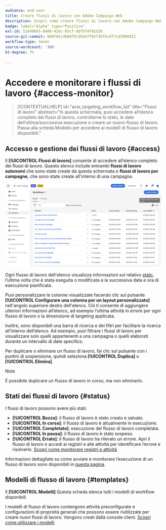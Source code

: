 ```yaml
---
audience: end-user
title: Creare flussi di lavoro con Adobe Campaign Web
description: Scopri come creare flussi di lavoro con Adobe Campaign Web
badge: label="Alpha" type="Positive"
exl-id: 51648665-8400-426c-85cf-dbf5f4f81d20
source-git-commit: 880f02c460d75c50347fb5716fbcdf7cd3908422
workflow-type: tm+mt
source-wordcount: '366'
ht-degree: 7%

---
```


# Accedere e monitorare i flussi di lavoro {#access-monitor}


>[!CONTEXTUALHELP]
>id="acw_targeting_workflow_list"
>title="Flussi di lavoro"
>abstract="In questa schermata, puoi accedere all’elenco completo dei flussi di lavoro, controllarne lo stato, le date dell’ultima/successiva esecuzione e creare un nuovo flusso di lavoro. Passa alla scheda Modello per accedere ai modelli di flusso di lavoro disponibili."

## Accesso e gestione dei flussi di lavoro {#access}

Il **[!UICONTROL Flussi di lavoro]** consente di accedere all’elenco completo dei flussi di lavoro. Questo elenco include entrambi **flussi di lavoro autonomi** che sono state create da questa schermata e **flussi di lavoro per campagne**, che sono state create all&#39;interno di una campagna.

![](assets/workflow-list.png)

Ogni flusso di lavoro dell&#39;elenco visualizza informazioni sul relativo [stato](#status), l’ultima volta che è stata eseguita o modificata e la successiva data e ora di esecuzione pianificata.

Puoi personalizzare le colonne visualizzate facendo clic sul pulsante **[!UICONTROL Configurare una colonna per un layout personalizzato]** nell&#39;angolo superiore destro dell&#39;elenco. Ciò ti consente di aggiungere ulteriori informazioni all’elenco, ad esempio l’ultima attività in errore per ogni flusso di lavoro o la dimensione di targeting applicata.

Inoltre, sono disponibili una barra di ricerca e dei filtri per facilitare la ricerca all’interno dell’elenco. Ad esempio, puoi filtrare i flussi di lavoro per visualizzare solo quelli appartenenti a una campagna o quelli elaborati durante un intervallo di date specifico.

Per duplicare o eliminare un flusso di lavoro, fai clic sul pulsante con i puntini di sospensione, quindi seleziona **[!UICONTROL Duplica]** o **[!UICONTROL Elimina]**.

>[!NOTE]
>
>È possibile duplicare un flusso di lavoro in corso, ma non eliminarlo.

## Stati dei flussi di lavoro {#status}

I flussi di lavoro possono avere più stati:

* **[!UICONTROL Bozza]**: il flusso di lavoro è stato creato e salvato.
* **[!UICONTROL In corso]**: il flusso di lavoro è attualmente in esecuzione.
* **[!UICONTROL Completato]**: esecuzione del flusso di lavoro completata.
* **[!UICONTROL In pausa]**: il flusso di lavoro è stato sospeso.
* **[!UICONTROL Errato]**: il flusso di lavoro ha rilevato un errore. Apri il flusso di lavoro e accedi ai registri e alle attività per identificare l’errore e risolverlo. [Scopri come monitorare registri e attività](start-monitor-workflows.md#logs-tasks)

Informazioni dettagliate su come avviare e monitorare l’esecuzione di un flusso di lavoro sono disponibili in [questa pagina](start-monitor-workflows.md).

## Modelli di flusso di lavoro {#templates}

Il **[!UICONTROL Modelli]** Questa scheda elenca tutti i modelli di workflow disponibili.

I modelli di flusso di lavoro contengono attività preconfigurate e configurazioni di proprietà generali che possono essere riutilizzate per creare nuovi flussi di lavoro. Vengono creati dalla console client. [Scopri come utilizzare i modelli](https://experienceleague.adobe.com/docs/campaign/automation/workflows/introduction/build-a-workflow.html#workflow-templates)
